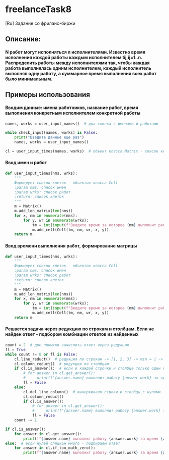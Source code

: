 # freelanceTask8

[Ru] Задание со фриланс-биржи

## Описание:

#### N работ могут исполняться n исполнителями. Известно время исполнения каждой работы каждым исполнителем tij,ij=1..n. Распределить работы между исполнителями так, чтобы каждая работа выполнялась одним исполнителем, каждый исполнитель выполнял одну работу, а суммарное время выполнения всех работ было минимальным.

## Примеры использования

#### Вводим данные: имена работников, название работ, время выполнения конкретным исполнителем конкретной работы

```python
names, works = user_input_names()  # два списка с именами и работами

while check_input(names, works) is False:
    print("Введите данные еще раз")
    names, works = user_input_names()

cl = user_input_times(names, works)  # объект класса Matrix - список клеток
```

#### Ввод имен и работ

```python
def user_input_times(nms, wrks):
    """
    Формирует список клеток - объектов класса Cell
    :param nms: список имен
    :param wrks: список работ
    :return: список клеток
    """
    m = Matrix()
    m.add_len_matrix(len(nms))
    for x, nm in enumerate(nms):
        for y, wr in enumerate(wrks):
            tm = int(input(f"Введите время за которое {nm} выполнит работу {wr}: "))
            m.add_cell(Cell(tm, nm, wr, x, y))
    return m
```

#### Ввод времени выполнения работ, формирование матрицы

```python
def user_input_times(nms, wrks):
    """
    Формирует список клеток - объектов класса Cell
    :param nms: список имен
    :param wrks: список работ
    :return: список клеток
    """
    m = Matrix()
    m.add_len_matrix(len(nms))
    for x, nm in enumerate(nms):
        for y, wr in enumerate(wrks):
            tm = int(input(f"Введите время за которое {nm} выполнит работу {wr}: "))
            m.add_cell(Cell(tm, nm, wr, x, y))
    return m
```

#### Решается задача через редукцию по строкам и столбцам. Если не найден ответ - подбором комбиации ответов из найденных

```python
count = 2  # две попытки вычислить ответ через редукцию
fl = True
while count != 0 or fl is False:
    cl.line_reduct()  # редукция по строкам -> [1, 2, 3] -> min = 1 -> [1 - 1, 2 - 1, 3 - 1] -> [0, 1, 2]
    cl.column_reduct()  # редукция по столбцам
    if cl.is_answer():  # если в каждой строчке и столбце только один ноль
        # for answer in cl.get_answer():
        #     print(f"{answer.name} выполнит работу {answer.work} за время {answer.value}")
        fl = False
    else:
        cl.del_line_column()  # вычеркиваем строки и столбцы с нулями
        cl.column_reduct()
        if cl.is_answer():
            # for answer in cl.get_answer():
            #     print(f"{answer.name} выполнит работу {answer.work} за время {answer.value}")
            fl = False
    count -= 1

if cl.is_answer():
    for answer in cl.get_answer():
        print(f"{answer.name} выполнит работу {answer.work} за время {answer.value}")
else:  # если нулей слишком много - подбираем ответ
    for answer in cl.if_too_math_zero():
        print(f"{answer.name} выполнит работу {answer.work} за время {answer.value}")
```
